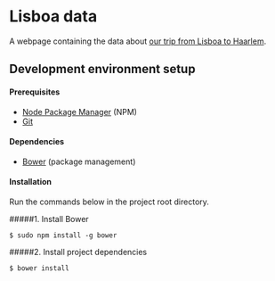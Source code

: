 Lisboa data
=========

A webpage containing the data about [our trip from Lisboa to Haarlem](http://lissabon.nielsdequeker.be).

## Development environment setup
#### Prerequisites

* [Node Package Manager](https://npmjs.org/) (NPM)
* [Git](http://git-scm.com/)

#### Dependencies

* [Bower](http://bower.io/) (package management)

#### Installation
Run the commands below in the project root directory.

#####1. Install Bower

    $ sudo npm install -g bower

#####2. Install project dependencies

    $ bower install
    
